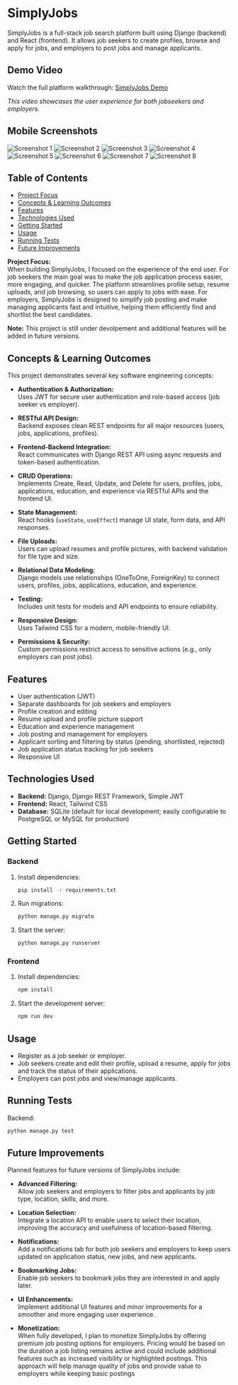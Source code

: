 # SimplyJobs

SimplyJobs is a full-stack job search platform built using Django (backend) and React (frontend). It allows job seekers to create profiles, browse and apply for jobs, and employers to post jobs and manage applicants.

## Demo Video

Watch the full platform walkthrough: [SimplyJobs Demo](https://youtu.be/ocN684DYBaQ)

*This video showcases the user experience for both jobseekers and employers.*

## Mobile Screenshots

![Screenshot 1](simply_jobs_screenshots/IMG_1.png)
![Screenshot 2](simply_jobs_screenshots/IMG_2.png)
![Screenshot 3](simply_jobs_screenshots/IMG_3.png)
![Screenshot 4](simply_jobs_screenshots/IMG_4.png)
![Screenshot 5](simply_jobs_screenshots/IMG_5.png)
![Screenshot 6](simply_jobs_screenshots/IMG_6.png)
![Screenshot 7](simply_jobs_screenshots/IMG_7.png)
![Screenshot 8](simply_jobs_screenshots/IMG_8.png)

## Table of Contents
- [Project Focus](#project-focus)
- [Concepts & Learning Outcomes](#concepts--learning-outcomes)
- [Features](#features)
- [Technologies Used](#technolgies-used)
- [Getting Started](#getting-started)
- [Usage](#usage)
- [Running Tests](#running-tests)
- [Future Improvements](#future-improvements)

**Project Focus:**  
When building SimplyJobs, I focused on the experience of the end user. For job seekers the main goal was to make the job application process easier, more engaging, and quicker. The platform streamlines profile setup, resume uploads, and job browsing, so users can apply to jobs with ease. For employers, SimplyJobs is designed to simplify job posting and make managing applicants fast and intuitive, helping them efficiently find and shortlist the best candidates.

**Note:** This project is still under devolpement and additional features will be added in future versions.

## Concepts & Learning Outcomes

This project demonstrates several key software engineering concepts:

- **Authentication & Authorization:**  
  Uses JWT for secure user authentication and role-based access (job seeker vs employer).

- **RESTful API Design:**  
  Backend exposes clean REST endpoints for all major resources (users, jobs, applications, profiles).

- **Frontend-Backend Integration:**  
  React communicates with Django REST API using async requests and token-based authentication.

- **CRUD Operations:**  
  Implements Create, Read, Update, and Delete for users, profiles, jobs, applications, education, and experience via RESTful APIs and the frontend UI.

- **State Management:**  
  React hooks (`useState`, `useEffect`) manage UI state, form data, and API responses.

- **File Uploads:**  
  Users can upload resumes and profile pictures, with backend validation for file type and size.

- **Relational Data Modeling:**  
  Django models use relationships (OneToOne, ForeignKey) to connect users, profiles, jobs, applications, education, and experience.

- **Testing:**  
  Includes unit tests for models and API endpoints to ensure reliability.

- **Responsive Design:**  
  Uses Tailwind CSS for a modern, mobile-friendly UI.

- **Permissions & Security:**  
  Custom permissions restrict access to sensitive actions (e.g., only employers can post jobs).

## Features

- User authentication (JWT)
- Separate dashboards for job seekers and employers
- Profile creation and editing
- Resume upload and profile picture support
- Education and experience management
- Job posting and management for employers
- Applicant sorting and filtering by status (pending, shortlisted, rejected)
- Job application status tracking for job seekers
- Responsive UI

## Technologies Used

- **Backend:** Django, Django REST Framework, Simple JWT
- **Frontend:** React, Tailwind CSS
- **Database:** SQLite (default for local development; easily configurable to PostgreSQL or MySQL for production)

## Getting Started

### Backend

1. Install dependencies:
    ```sh
    pip install -r requirements.txt
    ```
2. Run migrations:
    ```sh
    python manage.py migrate
    ```
3. Start the server:
    ```sh
    python manage.py runserver
    ```

### Frontend

1. Install dependencies:
    ```sh
    npm install
    ```
2. Start the development server:
    ```sh
    npm run dev
    ```

## Usage

- Register as a job seeker or employer.
- Job seekers create and edit their profile, upload a resume, apply for jobs and track the status of their applications.
- Employers can post jobs and view/manage applicants.

## Running Tests

Backend:
```sh
python manage.py test
```

## Future Improvements

Planned features for future versions of SimplyJobs include:

- **Advanced Filtering:**  
  Allow job seekers and employers to filter jobs and applicants by job type, location, skills, and more.

- **Location Selection:**  
  Integrate a location API to enable users to select their location, improving the accuracy and usefulness of location-based filtering.

- **Notifications:**  
  Add a notifications tab for both job seekers and employers to keep users updated on application status, new jobs, and new applicants.

- **Bookmarking Jobs:**  
  Enable job seekers to bookmark jobs they are interested in and apply later.

- **UI Enhancements:**  
  Implement additional UI features and minor improvements for a smoother and more engaging user experience.

- **Monetization:**  
  When fully developed, I plan to monetize SimplyJobs by offering premium job posting options for employers. Pricing would be based on the duration a job listing remains active and could include additional features such as increased visibility or highlighted postings. This approach will help manage quality of jobs and provide value to employers while keeping basic postings